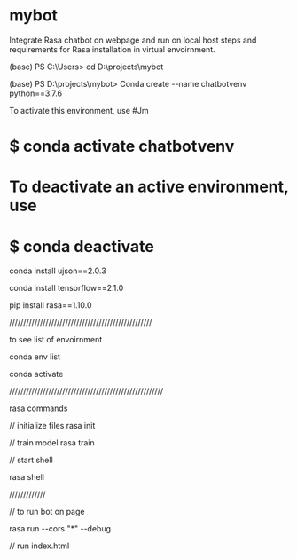 # mybot
Integrate Rasa chatbot on webpage and run on  local host
steps and requirements for Rasa installation in virtual envoirnment.

(base) PS C:\Users> cd D:\projects\mybot

(base) PS D:\projects\mybot> Conda create --name chatbotvenv python==3.7.6

To  activate this environment, use
#Jm
#     $ conda activate chatbotvenv
#
# To deactivate an active environment, use
#
#     $ conda deactivate

conda install ujson==2.0.3

conda install tensorflow==2.1.0

pip install rasa==1.10.0





///////////////////////////////////////////////////


to see list of envoirnment

conda env list

conda activate  <env name>

///////////////////////////////////////////////////////

rasa commands

// initialize files
rasa init

// train model
rasa train

// start shell

rasa shell

/////////////

// to run bot on page

rasa run --cors "*" --debug

// run index.html
